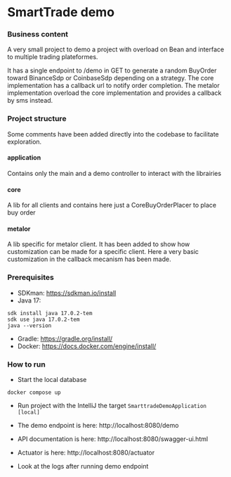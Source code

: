 # SmartTrade demo


### Business content
A very small project to demo a project with overload on Bean and interface to multiple trading plateformes.

It has a single endpoint to /demo in GET to generate a random BuyOrder toward BinanceSdp or CoinbaseSdp depending on a strategy.
The core implementation has a callback url to notify order completion.
The metalor implementation overload the core implementation and provides a callback by sms instead.

### Project structure
Some comments have been added directly into the codebase to facilitate exploration.

#### application
Contains only the main and a demo controller to interact with the librairies

#### core
A lib for all clients and contains here just a CoreBuyOrderPlacer to place buy order

#### metalor
A lib specific for metalor client.
It has been added to show how customization can be made for a specific client.
Here a very basic customization in the callback mecanism has been made.

### Prerequisites
- SDKman: https://sdkman.io/install
- Java 17:
```shell
sdk install java 17.0.2-tem
sdk use java 17.0.2-tem
java --version
```

- Gradle: https://gradle.org/install/
- Docker: https://docs.docker.com/engine/install/


### How to run

- Start the local database
```shell
docker compose up
```

- Run project with the IntelliJ the target `SmarttradeDemoApplication [local]`

- The demo endpoint is here: http://localhost:8080/demo
- API documentation is here: http://localhost:8080/swagger-ui.html
- Actuator is here: http://localhost:8080/actuator
- Look at the logs after running demo endpoint
